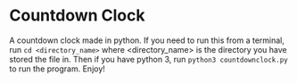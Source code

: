 # Countdown Clock
A countdown clock made in python. If you need to run this from a terminal, run `cd <directory_name>` where <directory_name> is the directory you have stored the file in. Then if you have python 3, run `python3 countdownclock.py` to run the program. Enjoy!
